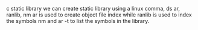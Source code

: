c static library
we can create static library using a linux comma, ds
ar, ranlib, nm
ar is used to create object file index
while ranlib is used to index the symbols
nm and ar -t to list the symbols in the library.